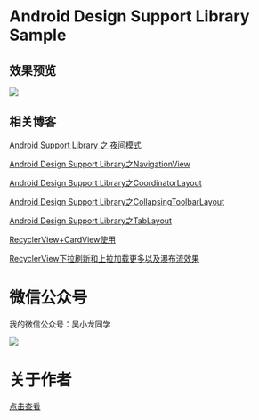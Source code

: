 # Android Design Support Library Sample
## 效果预览
![](https://github.com/WuXiaolong/DesignSupportLibrarySample/raw/master/screenshots/designsupportlibrarysample.gif)

## 相关博客

[Android Support Library 之 夜间模式](http://wuxiaolong.me/2016/07/12/appcompatDayNight/)

[Android Design Support Library之NavigationView](http://wuxiaolong.me/2015/11/17/NavigationView/)

[Android Design Support Library之CoordinatorLayout](http://wuxiaolong.me/2015/11/17/CoordinatorLayout/)

[Android Design Support Library之CollapsingToolbarLayout](http://wuxiaolong.me/2015/11/17/CollapsingToolbarLayout/)

[Android Design Support Library之TabLayout](http://wuxiaolong.me/2015/08/03/TabLayout/)

[RecyclerView+CardView使用](http://wuxiaolong.me/2015/09/15/RecyclerViewCardView/)

[RecyclerView下拉刷新和上拉加载更多以及瀑布流效果](https://github.com/WuXiaolong/PullLoadMoreRecyclerView)

# 微信公众号
我的微信公众号：吴小龙同学

![](http://7q5c2h.com1.z0.glb.clouddn.com/qrcode_wuxiaolong.jpg)

# 关于作者
[点击查看](http://wuxiaolong.me/about/)


